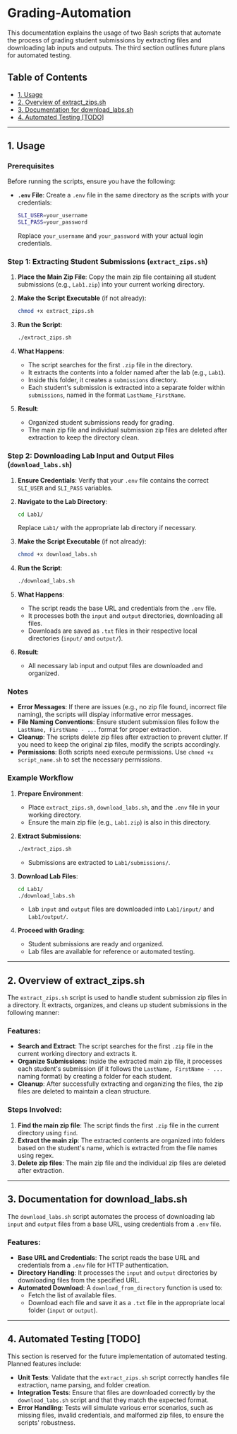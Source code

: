 # Grading-Automation

This documentation explains the usage of two Bash scripts that automate the process of grading student submissions by extracting files and downloading lab inputs and outputs. The third section outlines future plans for automated testing.

## Table of Contents

- [1. Usage](#1-usage)
- [2. Overview of extract_zips.sh](#2-overview-of-extract_zips.sh)
- [3. Documentation for download_labs.sh](#3-documentation-for-download_labs.sh)
- [4. Automated Testing [TODO]](#4-automated-testing-todo)

---

## 1. Usage

### Prerequisites

Before running the scripts, ensure you have the following:

- **`.env` File**: Create a `.env` file in the same directory as the scripts with your credentials:
  ```bash
  SLI_USER=your_username
  SLI_PASS=your_password
  ```
  Replace `your_username` and `your_password` with your actual login credentials.

### Step 1: Extracting Student Submissions (`extract_zips.sh`)

1. **Place the Main Zip File**: Copy the main zip file containing all student submissions (e.g., `Lab1.zip`) into your current working directory.

2. **Make the Script Executable** (if not already):
   ```bash
   chmod +x extract_zips.sh
   ```

3. **Run the Script**:
   ```bash
   ./extract_zips.sh
   ```

4. **What Happens**:
   - The script searches for the first `.zip` file in the directory.
   - It extracts the contents into a folder named after the lab (e.g., `Lab1`).
   - Inside this folder, it creates a `submissions` directory.
   - Each student's submission is extracted into a separate folder within `submissions`, named in the format `LastName_FirstName`.

5. **Result**:
   - Organized student submissions ready for grading.
   - The main zip file and individual submission zip files are deleted after extraction to keep the directory clean.

### Step 2: Downloading Lab Input and Output Files (`download_labs.sh`)

1. **Ensure Credentials**: Verify that your `.env` file contains the correct `SLI_USER` and `SLI_PASS` variables.

2. **Navigate to the Lab Directory**:
   ```bash
   cd Lab1/
   ```
   Replace `Lab1/` with the appropriate lab directory if necessary.

3. **Make the Script Executable** (if not already):
   ```bash
   chmod +x download_labs.sh
   ```

4. **Run the Script**:
   ```bash
   ./download_labs.sh
   ```

5. **What Happens**:
   - The script reads the base URL and credentials from the `.env` file.
   - It processes both the `input` and `output` directories, downloading all files.
   - Downloads are saved as `.txt` files in their respective local directories (`input/` and `output/`).

6. **Result**:
   - All necessary lab input and output files are downloaded and organized.

### Notes

- **Error Messages**: If there are issues (e.g., no zip file found, incorrect file naming), the scripts will display informative error messages.
- **File Naming Conventions**: Ensure student submission files follow the `LastName, FirstName - ...` format for proper extraction.
- **Cleanup**: The scripts delete zip files after extraction to prevent clutter. If you need to keep the original zip files, modify the scripts accordingly.
- **Permissions**: Both scripts need execute permissions. Use `chmod +x script_name.sh` to set the necessary permissions.

### Example Workflow

1. **Prepare Environment**:
   - Place `extract_zips.sh`, `download_labs.sh`, and the `.env` file in your working directory.
   - Ensure the main zip file (e.g., `Lab1.zip`) is also in this directory.

2. **Extract Submissions**:
   ```bash
   ./extract_zips.sh
   ```
   - Submissions are extracted to `Lab1/submissions/`.

3. **Download Lab Files**:
   ```bash
   cd Lab1/
   ./download_labs.sh
   ```
   - Lab `input` and `output` files are downloaded into `Lab1/input/` and `Lab1/output/`.

4. **Proceed with Grading**:
   - Student submissions are ready and organized.
   - Lab files are available for reference or automated testing.

---

## 2. Overview of extract_zips.sh

The `extract_zips.sh` script is used to handle student submission zip files in a directory. It extracts, organizes, and cleans up student submissions in the following manner:

### Features:
- **Search and Extract**: The script searches for the first `.zip` file in the current working directory and extracts it.
- **Organize Submissions**: Inside the extracted main zip file, it processes each student's submission (if it follows the `LastName, FirstName - ...` naming format) by creating a folder for each student.
- **Cleanup**: After successfully extracting and organizing the files, the zip files are deleted to maintain a clean structure.

### Steps Involved:
1. **Find the main zip file**: The script finds the first `.zip` file in the current directory using `find`.
2. **Extract the main zip**: The extracted contents are organized into folders based on the student's name, which is extracted from the file names using regex.
3. **Delete zip files**: The main zip file and the individual zip files are deleted after extraction.

---

## 3. Documentation for download_labs.sh

The `download_labs.sh` script automates the process of downloading lab `input` and `output` files from a base URL, using credentials from a `.env` file.

### Features:
- **Base URL and Credentials**: The script reads the base URL and credentials from a `.env` file for HTTP authentication.
- **Directory Handling**: It processes the `input` and `output` directories by downloading files from the specified URL.
- **Automated Download**: A `download_from_directory` function is used to:
  - Fetch the list of available files.
  - Download each file and save it as a `.txt` file in the appropriate local folder (`input` or `output`).

---

## 4. Automated Testing [TODO]

This section is reserved for the future implementation of automated testing. Planned features include:

- **Unit Tests**: Validate that the `extract_zips.sh` script correctly handles file extraction, name parsing, and folder creation.
- **Integration Tests**: Ensure that files are downloaded correctly by the `download_labs.sh` script and that they match the expected format.
- **Error Handling**: Tests will simulate various error scenarios, such as missing files, invalid credentials, and malformed zip files, to ensure the scripts' robustness.
```